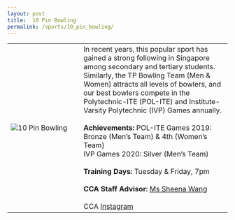 ```yaml
---
layout: post
title:  10 Pin Bowling
permalink: /sports/10_pin_bowling/
---
```


<table>
    <tr>
        <td style="width:33%"><image src="{{site.baseurl}}/images/CCA_10_pin_bowling.jpg" style="display:block;margin-left:auto;margin-right:auto;" alt="10 Pin Bowling"></image></td>
        <td>
        In recent years, this popular sport has gained a strong following in Singapore among secondary and tertiary students. Similarly, the TP Bowling Team (Men & Women) attracts all levels of bowlers, and our best bowlers compete in the Polytechnic-ITE (POL-ITE) and Institute-Varsity Polytechnic (IVP) Games annually.
        <br><br>
        <b>Achievements:</b>
        POL-ITE Games 2019: Bronze (Men’s Team) & 4th (Women’s Team)<br>
        IVP Games 2020: Silver (Men’s Team)
        <br><br>
        <b>Training Days:</b>
        Tuesday & Friday, 7pm
        <br><br>
        <b>CCA Staff Advisor:</b> <a href="hengnuan@tp.edu.sg">Ms Sheena Wang</a>
        <br><br>
        CCA <a href="https://www.instagram.com/tp.bowling">Instagram</a>
        </td>
    </tr>
</table>
